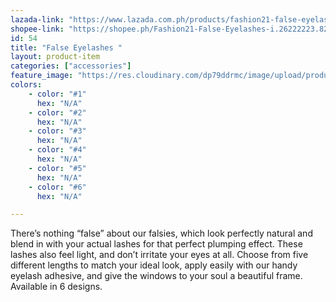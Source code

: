 ```yaml
---
lazada-link: "https://www.lazada.com.ph/products/fashion21-false-eyelashes-i258050540-s356025673.html?spm=a2o4l.seller.list.24.5de16cc90jDK6k&mp=1"
shopee-link: "https://shopee.ph/Fashion21-False-Eyelashes-i.26222223.826165379"
id: 54
title: "False Eyelashes "
layout: product-item
categories: ["accessories"]
feature_image: "https://res.cloudinary.com/dp79ddrmc/image/upload/products/falseEyelashes.jpg"
colors:
    - color: "#1"
      hex: "N/A"
    - color: "#2"
      hex: "N/A"
    - color: "#3"
      hex: "N/A"
    - color: "#4"
      hex: "N/A"
    - color: "#5"
      hex: "N/A"    
    - color: "#6"
      hex: "N/A"    

---
```

There’s nothing “false” about our falsies, which look perfectly natural and blend in with your actual lashes for that 
perfect plumping effect. These lashes also feel light, and don’t irritate your eyes at all. Choose from five different lengths to match your ideal look, apply easily with our handy eyelash adhesive, and give the windows to your soul a beautiful frame. Available in 6 designs.
